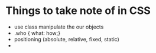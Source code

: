 # Things to take note of in CSS
- use class manipulate the our objects
- .who { what: how;}
- positioning (absolute, relative, fixed, static)
- 
